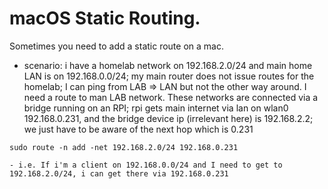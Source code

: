 # macOS Static Routing.
Sometimes you need to add a static route on a mac. 

- scenario: i have a homelab network on 192.168.2.0/24 and main home LAN is 
on 192.168.0.0/24; my main router does not issue routes for the homelab; I can
ping from LAB => LAN but not the other way around. I need a route to man LAB
network. These networks are connected via a bridge running on an RPI; rpi
gets main internet via lan on wlan0 192.168.0.231, and the bridge device ip (irrelevant here) is 192.168.2.2; we just have to be aware of the next hop which is 0.231
```
sudo route -n add -net 192.168.2.0/24 192.168.0.231
```
    - i.e. If i'm a client on 192.168.0.0/24 and I need to get to
    192.168.2.0/24, i can get there via 192.168.0.231
